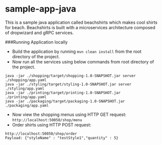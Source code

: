 # sample-app-java
This is a sample java application called beachshirts which makes cool shirts for beach. Beachshirts is built with a microservices architecture composed of 
dropwizard and gRPC services.

###Running Application locally
- Build the application by running `mvn clean install` from the root directory of the project.
- Now run all the services using below commands from root directory of the project. 
```
java -jar ./shopping/target/shopping-1.0-SNAPSHOT.jar server ./shopping/app.yaml
java -jar ./styling/target/styling-1.0-SNAPSHOT.jar server ./styling/app.yaml
java -jar ./printing/target/printing-1.0-SNAPSHOT.jar ./printing/app.yaml
java -jar ./packaging/target/packaging-1.0-SNAPSHOT.jar ./packaging/app.yaml
```
- Now view the shopping menus using HTTP GET request: `http://localhost:50050/shop/menu`
- Order shirts using HTTP POST request: 
```
http://localhost:50050/shop/order
Payload: {"styleName" : "testStyle1","quantity" : 5}
```
